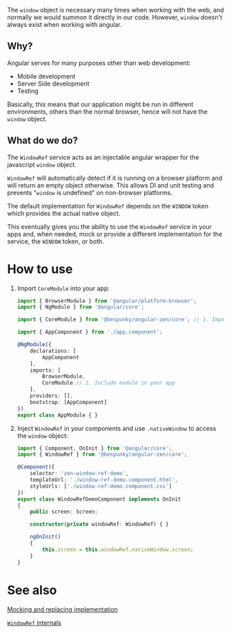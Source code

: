 The `window` object is necessary many times when working with the web, and normally we would summon it directly in our code. However, `window` doesn't always exist when working with angular. 

## Why?
Angular serves for many purposes other than web development:
- Mobile development
- Server Side development
- Testing

Basically, this means that our application might be run in different environments, others than the normal browser, hence will not have the `window` object.

## What do we do?

The `WindowRef` service acts as an injectable angular wrapper for the javascript `window` object.

`WindowRef` will automatically detect if it is running on a browser platform and will return an empty object otherwise.
This allows DI and unit testing and prevents "`window` is undefined" on non-browser platforms.

The default implementation for `WindowRef` depends on the `WINDOW` token which provides the actual native object.

This eventually gives you the ability to use the `WindowRef` service in your apps and, when needed, mock or provide a different implementation for the service, the `WINDOW` token, or both.

# How to use
1. Import `CoreModule` into your app:
    ```typescript
    import { BrowserModule } from '@angular/platform-browser';
    import { NgModule } from '@angular/core';

    import { CoreModule } from '@bespunky/angular-zen/core'; // 1. Import core module

    import { AppComponent } from './app.component';

    @NgModule({
        declarations: [
            AppComponent
        ],
        imports: [
            BrowserModule,
            CoreModule // 2. Include module in your app
        ],
        providers: [], 
        bootstrap: [AppComponent]
    })
    export class AppModule { }
    ```

2. Inject `WindowRef` in your components and use `.nativeWindow` to access the `window` object:
    ```typescript
    import { Component, OnInit } from '@angular/core';
    import { WindowRef } from '@bespunky/angular-zen/core';

    @Component({
        selector: 'zen-window-ref-demo',
        templateUrl: './window-ref-demo.component.html',
        styleUrls: ['./window-ref-demo.component.css']
    })
    export class WindowRefDemoComponent implements OnInit
    {
        public screen: Screen;

        constructor(private windowRef: WindowRef) { }

        ngOnInit()
        {
            this.screen = this.windowRef.nativeWindow.screen;
        }
    }
    ```

# See also
[Mocking and replacing implementation](WindowRef/Mocking.html)

[`WindowRef` internals](WindowRef/Internals.html)